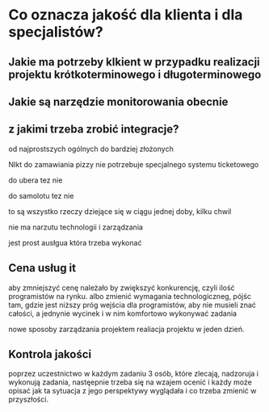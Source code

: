 # Co oznacza jakość dla klienta i dla specjalistów?


## Jakie ma potrzeby klkient w przypadku realizacji projektu krótkoterminowego i długoterminowego

## Jakie są narzędzie monitorowania obecnie

## z jakimi trzeba zrobić integracje?

od najprostszych ogólnych
do bardziej złożonych



NIkt do zamawiania pizzy nie potrzebuje specjalnego systemu ticketowego


do ubera tez nie

do samolotu tez nie


to są wszystko rzeczy dziejące się w ciągu jednej doby, kilku chwil

nie ma narzutu technologii i zarządzania

jest prost ausłgua która trzeba wykonać



## Cena usług it

aby zmniejszyć cenę należało by zwiększyć konkurencję, czyli ilość programistów na rynku. 
albo zmienić wymagania technologiczneg,
pójśc tam, gdzie jest niższy próg wejścia dla programistów, aby nie musieli znać całości, a jednynie wycinek i 
w nim komfortowo wykonywać zadania



 nowe sposoby zarządzania projektem
 realiacja projektu w jeden dzień.
 

 

## Kontrola jakości 

poprzez uczestnictwo w każdym zadaniu 3 osób, które zlecają, nadzoruja i wykonują zadania,
nastęepnie trzeba się na wzajem ocenić i każdy może opisać jak ta sytuacja z jego perspektywy wyglądała 
i co trzeba zmienić w przyszłości.

 



